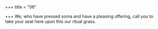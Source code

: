 +++
title = "06"

+++
We, who have pressed soma and have a pleasing offering, call you to take your seat here upon this our ritual grass.  